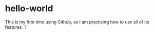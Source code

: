 # hello-world
This is my first time using Github, so I am practising how to use all of its features. 1

